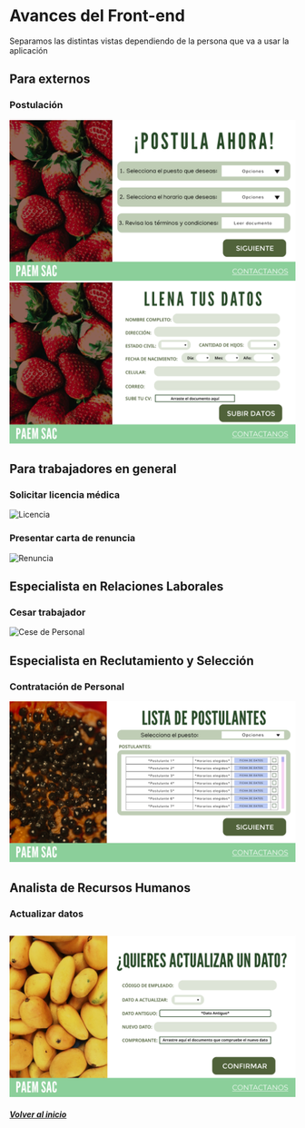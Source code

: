 # Avances del Front-end
Separamos las distintas vistas dependiendo de la persona que va a usar la aplicación
## Para externos
### Postulación
![Postulación 1](postular1.png)
![Postulación 2](postular2.png)
## Para trabajadores en general
### Solicitar licencia médica
![Licencia](licencia.png)
### Presentar carta de renuncia
![Renuncia](renuncia.png)
## Especialista en Relaciones Laborales
### Cesar trabajador
![Cese de Personal](cesar.png)
## Especialista en Reclutamiento y Selección
### Contratación de Personal
![Contratación](contratar.png)
## Analista de Recursos Humanos
### Actualizar datos
![Actualización](actualizar.png)
---
***[Volver al inicio](../../../README.md)***